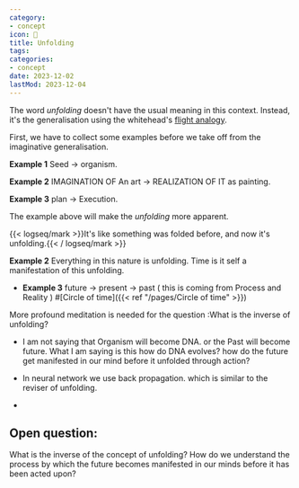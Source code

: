```yaml
---
category:
- concept
icon: 🌋
title: Unfolding
tags:
categories:
- concept
date: 2023-12-02
lastMod: 2023-12-04
---
```

The word *unfolding* doesn't have the usual meaning in this context. Instead, it's the generalisation using the whitehead's [flight analogy](https://www.goodreads.com/quotes/3224137-the-true-method-of-discovery-is-like-the-flight-of).

First, we have to collect some examples before we take off from the imaginative generalisation.

**Example 1** Seed $\to$ organism.

**Example 2** IMAGINATION OF An art $\to$  REALIZATION OF IT as painting.

**Example 3** plan $\to$ Execution.

The example above will make the *unfolding* more apparent.

{{< logseq/mark >}}It's like something was folded before, and now it's unfolding.{{< / logseq/mark >}}

**Example 2** Everything in  this nature is unfolding. Time is it self a manifestation of this unfolding.

  + **Example 3** future $\to$ present $\to$ past   ( this is coming from Process and Reality ) #[Circle of time]({{< ref "/pages/Circle of time" >}})



More profound meditation is needed for the question :What is the inverse of unfolding?
  + I am not saying that Organism will become DNA. or the Past will become future. What I am saying is this how do DNA evolves? how do the future get manifested in our mind before it unfolded through action?

  + In neural network we use back propagation.  which is similar to the reviser of unfolding.

  + 

## Open question:

What is the inverse of the concept of unfolding? How do we understand the process by which the future becomes manifested in our minds before it has been acted upon?
